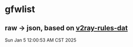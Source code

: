 # gfwlist
## raw -> json, based on [v2ray-rules-dat](https://github.com/Loyalsoldier/v2ray-rules-dat)
Sun Jan  5 12:00:53 AM CST 2025

